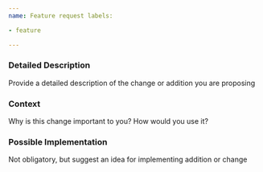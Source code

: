 ```yaml
---
name: Feature request labels:

- feature

---
```


### Detailed Description

Provide a detailed description of the change or addition you are proposing

### Context

Why is this change important to you? How would you use it?

### Possible Implementation

Not obligatory, but suggest an idea for implementing addition or change

